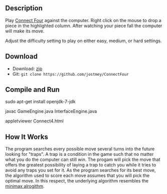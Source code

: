## Description

Play [Connect Four](https://en.wikipedia.org/wiki/Connect_Four) against the computer. Right click on the mouse to drop a piece in the highlighted column. After watching your piece fall the computer will make its move.

Adjust the difficulty setting to play on either easy, medium, or hard settings.

## Download

* Download: [zip](https://github.com/jostmey/ConnectFour/zipball/master)
* Git: `git clone https://github.com/jostmey/ConnectFour`

## Compile and Run

sudo apt-get install openjdk-7-jdk

javac GameEngine.java InterfaceEngine.java

appletviewer Connect4.html

## How It Works

The program searches every possible move several turns into the future looking for "traps". A trap is a condition in the game such that no matter what you do the computer can still win. The progam will pick the move that offers the greatest possibility of laying a trap to catch you while it tries to avoid any traps you set for it. As the program searches for its best move, the algorithm used to score each move assumes that you will pick the optimal move. In this respect, the underlying algorithm resembles the [minimax alrogithm](https://en.wikipedia.org/wiki/Minimax).
